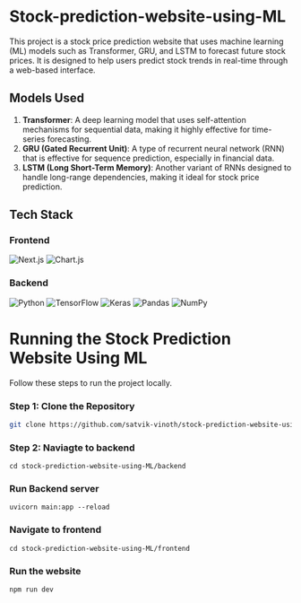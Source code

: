 # Stock-prediction-website-using-ML

This project is a stock price prediction website that uses machine learning (ML) models such as Transformer, GRU, and LSTM to forecast future stock prices. It is designed to help users predict stock trends in real-time through a web-based interface.

## Models Used

1. **Transformer**: A deep learning model that uses self-attention mechanisms for sequential data, making it highly effective for time-series forecasting.
2. **GRU (Gated Recurrent Unit)**: A type of recurrent neural network (RNN) that is effective for sequence prediction, especially in financial data.
3. **LSTM (Long Short-Term Memory)**: Another variant of RNNs designed to handle long-range dependencies, making it ideal for stock price prediction.

## Tech Stack

### Frontend
![Next.js](https://img.shields.io/badge/Next.js-000000?style=flat&logo=next.js&logoColor=white) ![Chart.js](https://img.shields.io/badge/Chart.js-F6B23E?style=flat&logo=chart.js&logoColor=black)

### Backend
![Python](https://img.shields.io/badge/Python-3776AB?style=flat&logo=python&logoColor=white) ![TensorFlow](https://img.shields.io/badge/TensorFlow-FF6F00?style=flat&logo=tensorflow&logoColor=white) ![Keras](https://img.shields.io/badge/Keras-D00000?style=flat&logo=keras&logoColor=white) ![Pandas](https://img.shields.io/badge/Pandas-150458?style=flat&logo=pandas&logoColor=white) ![NumPy](https://img.shields.io/badge/NumPy-013243?style=flat&logo=numpy&logoColor=white)

# Running the Stock Prediction Website Using ML

Follow these steps to run the project locally.

### Step 1: Clone the Repository

```bash
git clone https://github.com/satvik-vinoth/stock-prediction-website-using-ML.git
```
### Step 2: Naviagte to backend
```
cd stock-prediction-website-using-ML/backend
```
### Run Backend server
```
uvicorn main:app --reload
```

### Navigate to frontend
```
cd stock-prediction-website-using-ML/frontend
```
### Run the website
```
npm run dev
```






